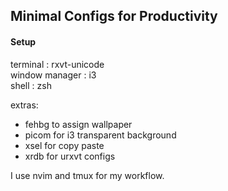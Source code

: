 ## Minimal Configs for Productivity
#### Setup
terminal : rxvt-unicode  
window manager : i3  
shell : zsh  

extras:
- fehbg to assign wallpaper
- picom for i3 transparent background
- xsel for copy paste
- xrdb for urxvt configs

I use nvim and tmux for my workflow.
